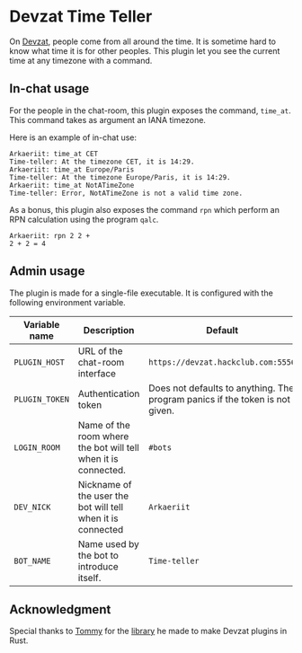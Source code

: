 # Devzat Time Teller

On [Devzat](https://github.com/quackduck/devzat), people come from all around the time. It is sometime hard to know what time it is for other peoples. This plugin let you see the current time at any timezone with a command.

## In-chat usage

For the people in the chat-room, this plugin exposes the command, `time_at`. This command takes as argument an IANA timezone.

Here is an example of in-chat use:

```
Arkaeriit: time_at CET
Time-teller: At the timezone CET, it is 14:29.
Arkaeriit: time_at Europe/Paris
Time-teller: At the timezone Europe/Paris, it is 14:29.
Arkaeriit: time_at NotATimeZone
Time-teller: Error, NotATimeZone is not a valid time zone.
```

As a bonus, this plugin also exposes the command `rpn` which perform an  RPN calculation using the program `qalc`.

```
Arkaeriit: rpn 2 2 +
2 + 2 = 4
```

## Admin usage

The plugin is made for a single-file executable. It is configured with the following environment variable.

|Variable name |Description                                                   |Default                                                                     |
|--------------|--------------------------------------------------------------|----------------------------------------------------------------------------|
|`PLUGIN_HOST` |URL of the chat-room interface                                |`https://devzat.hackclub.com:5556`                                          |
|`PLUGIN_TOKEN`|Authentication token                                          |Does not defaults to anything. The program panics if the token is not given.|
|`LOGIN_ROOM`  |Name of the room where the bot will tell when it is connected.|`#bots`                                                                     |
|`DEV_NICK`    |Nickname of the user the bot will tell when it is connected   |`Arkaeriit`                                                                 |
|`BOT_NAME`    |Name used by the bot to introduce itself.                     |`Time-teller`                                                               |

## Acknowledgment

Special thanks to [Tommy](https://github.com/TommyPujol06) for the [library](https://github.com/TommyPujol06/devzat-rs) he made to make Devzat plugins in Rust.

